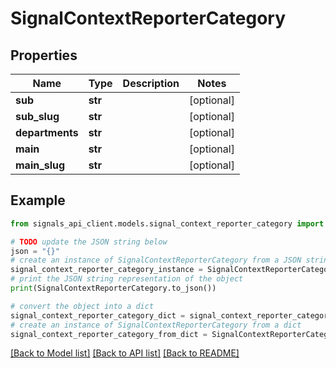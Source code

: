# SignalContextReporterCategory


## Properties

Name | Type | Description | Notes
------------ | ------------- | ------------- | -------------
**sub** | **str** |  | [optional] 
**sub_slug** | **str** |  | [optional] 
**departments** | **str** |  | [optional] 
**main** | **str** |  | [optional] 
**main_slug** | **str** |  | [optional] 

## Example

```python
from signals_api_client.models.signal_context_reporter_category import SignalContextReporterCategory

# TODO update the JSON string below
json = "{}"
# create an instance of SignalContextReporterCategory from a JSON string
signal_context_reporter_category_instance = SignalContextReporterCategory.from_json(json)
# print the JSON string representation of the object
print(SignalContextReporterCategory.to_json())

# convert the object into a dict
signal_context_reporter_category_dict = signal_context_reporter_category_instance.to_dict()
# create an instance of SignalContextReporterCategory from a dict
signal_context_reporter_category_from_dict = SignalContextReporterCategory.from_dict(signal_context_reporter_category_dict)
```
[[Back to Model list]](../README.md#documentation-for-models) [[Back to API list]](../README.md#documentation-for-api-endpoints) [[Back to README]](../README.md)


